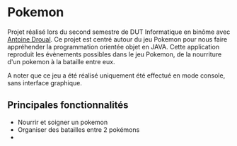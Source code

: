 # Pokemon
Projet réalisé lors du second semestre de DUT Informatique en binôme avec [Antoine Droual](https://github.com/Anmaceis). 
Ce projet est centré autour du jeu Pokemon pour nous faire appréhender la programmation orientée objet en JAVA. Cette application reproduit les évènements possibles dans le jeu Pokemon, de la nourriture d'un pokemon à la bataille entre eux. 

A noter que ce jeu a été réalisé uniquement été effectué en mode console, sans interface graphique. 

## Principales fonctionnalités 
- Nourrir et soigner un pokemon
- Organiser des batailles entre 2 pokémons
- 
